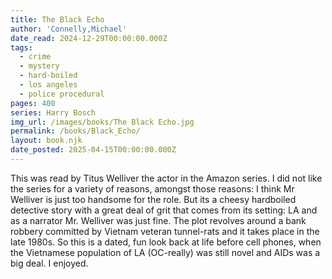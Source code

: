 ```yaml
---
title: The Black Echo
author: 'Connelly,Michael'
date_read: 2024-12-29T00:00:00.000Z
tags:
  - crime
  - mystery
  - hard-boiled
  - los angeles
  - police procedural
pages: 400
series: Harry Bosch
img_url: /images/books/The Black Echo.jpg
permalink: /books/Black_Echo/
layout: book.njk
date_posted: 2025-04-15T00:00:00.000Z
---
```

This was read by Titus Welliver the actor in the Amazon series. I did not like the series for a variety of reasons, amongst those reasons: I think Mr Welliver is just too handsome for the role.  But its a cheesy hardboiled detective story with a great deal of grit that comes from its setting: LA and as a narrator Mr. Welliver was just fine.  The plot revolves around a bank robbery committed by Vietnam
veteran tunnel-rats and it takes place in the late 1980s.  So this is a dated, fun look back at life before cell phones, when the Vietnamese population of LA (OC-really) was still novel and AIDs was a big deal.  I enjoyed.
